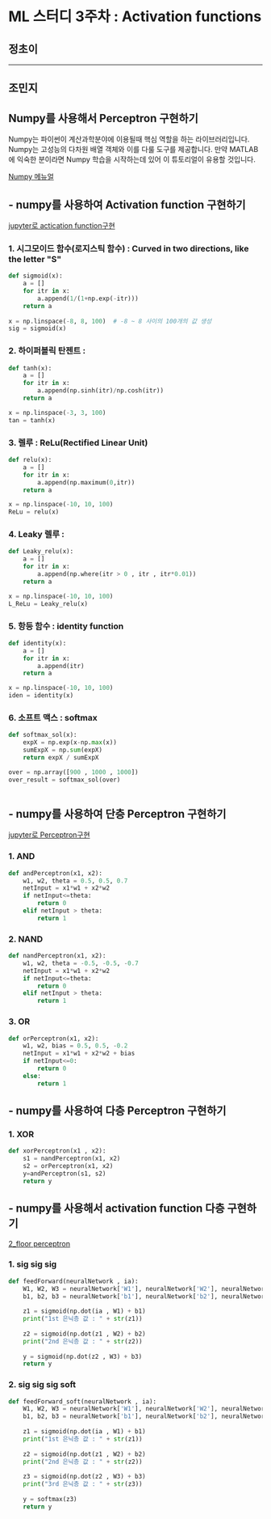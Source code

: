 # ML 스터디 3주차 : Activation functions

## **정초이**
--------------
## **조민지**

## Numpy를 사용해서 Perceptron 구현하기

Numpy는 파이썬이 계산과학분야에 이용될때 핵심 역할을 하는 라이브러리입니다. Numpy는 고성능의 다차원 배열 객체와 이를 다룰 도구를 제공합니다. 만약 MATLAB에 익숙한 분이라면 Numpy 학습을 시작하는데 있어 이 튜토리얼이 유용할 것입니다.

[Numpy 메뉴얼](http://aikorea.org/cs231n/python-numpy-tutorial/#numpy-arrays)



## - numpy를 사용하여 Activation function 구현하기

[jupyter로 actication function구현](https://github.com/jominjimail/ausg/blob/master/ML/week4/test/numpy_activation_function.ipynb)

### 1. 시그모이드 함수(로지스틱 함수) : Curved in two directions, like the letter "S"
```python
def sigmoid(x): 
    a = []  
    for itr in x:   
        a.append(1/(1+np.exp(-itr)))  
    return a  
    
x = np.linspace(-8, 8, 100)  # -8 ~ 8 사이의 100개의 값 생성
sig = sigmoid(x) 
```


### 2. 하이퍼볼릭 탄젠트 : 
```python
def tanh(x): 
    a = []  
    for itr in x:   
        a.append(np.sinh(itr)/np.cosh(itr))  
    return a  

x = np.linspace(-3, 3, 100)  
tan = tanh(x)  
```


### 3. 렐루 : ReLu(Rectified Linear Unit)
```python
def relu(x): 
    a = []  
    for itr in x:   
        a.append(np.maximum(0,itr))  
    return a  

x = np.linspace(-10, 10, 100) 
ReLu = relu(x)  
```


### 4. Leaky 렐루 :
```python
def Leaky_relu(x): 
    a = []  
    for itr in x:   
        a.append(np.where(itr > 0 , itr , itr*0.01))  
    return a  

x = np.linspace(-10, 10, 100)  
L_ReLu = Leaky_relu(x)  
```
### 5. 항등 함수 : identity function
```python
def identity(x): 
    a = []  
    for itr in x:   
        a.append(itr)  
    return a  

x = np.linspace(-10, 10, 100)  
iden = identity(x)  
```


### 6. 소프트 맥스 : softmax
```python
def softmax_sol(x):
    expX = np.exp(x-np.max(x))
    sumExpX = np.sum(expX)
    return expX / sumExpX

over = np.array([900 , 1000 , 1000])
over_result = softmax_sol(over)
```

```python
```



## - numpy를 사용하여 단층 Perceptron 구현하기

[jupyter로 Perceptron구현](https://github.com/jominjimail/ausg/blob/master/ML/week4/test/numpy_myperceptron.ipynb)

### 1. AND
```python
def andPerceptron(x1, x2):
    w1, w2, theta = 0.5, 0.5, 0.7
    netInput = x1*w1 + x2*w2
    if netInput<=theta:
        return 0
    elif netInput > theta:
        return 1
```


### 2. NAND
```python
def nandPerceptron(x1, x2):
    w1, w2, theta = -0.5, -0.5, -0.7
    netInput = x1*w1 + x2*w2
    if netInput<=theta:
        return 0
    elif netInput > theta:
        return 1
```


### 3. OR
```python
def orPerceptron(x1, x2):
    w1, w2, bias = 0.5, 0.5, -0.2
    netInput = x1*w1 + x2*w2 + bias
    if netInput<=0:
        return 0
    else:
        return 1
```


## - numpy를 사용하여 다층 Perceptron 구현하기

### 1. XOR

```python
def xorPerceptron(x1 , x2):
    s1 = nandPerceptron(x1, x2)
    s2 = orPerceptron(x1, x2)
    y=andPerceptron(s1, s2)
    return y
```


## - numpy를 사용해서 activation function 다층 구현하기

[2_floor perceptron](http://localhost:8890/notebooks/Documents/GitHub/ausg/ML/week4/test/numpy_2floor_perceptron.ipynb)

### 1. sig sig sig 

```python
def feedForward(neuralNetwork , ia):
    W1, W2, W3 = neuralNetwork['W1'], neuralNetwork['W2'], neuralNetwork['W3']
    b1, b2, b3 = neuralNetwork['b1'], neuralNetwork['b2'], neuralNetwork['b3']
    
    z1 = sigmoid(np.dot(ia , W1) + b1)
    print("1st 은닉층 값 : " + str(z1))
    
    z2 = sigmoid(np.dot(z1 , W2) + b2)
    print("2nd 은닉층 값 : " + str(z2))
    
    y = sigmoid(np.dot(z2 , W3) + b3)
    return y
```


### 2. sig sig sig soft
```python
def feedForward_soft(neuralNetwork , ia):
    W1, W2, W3 = neuralNetwork['W1'], neuralNetwork['W2'], neuralNetwork['W3']
    b1, b2, b3 = neuralNetwork['b1'], neuralNetwork['b2'], neuralNetwork['b3']
    
    z1 = sigmoid(np.dot(ia , W1) + b1)
    print("1st 은닉층 값 : " + str(z1))
    
    z2 = sigmoid(np.dot(z1 , W2) + b2)
    print("2nd 은닉층 값 : " + str(z2))
    
    z3 = sigmoid(np.dot(z2 , W3) + b3)
    print("3rd 은닉층 값 : " + str(z3))
    
    y = softmax(z3)
    return y
```


